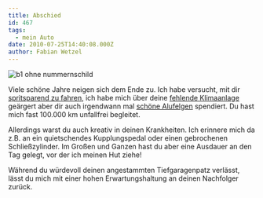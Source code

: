 ```yaml
---
title: Abschied
id: 467
tags:
  - mein Auto
date: 2010-07-25T14:40:08.000Z
author: Fabian Wetzel
---
```


![b1 ohne nummernschild](https://az275061.vo.msecnd.net/blogmedia/2010/07/b1ohnenummernschild.jpg "b1 ohne nummernschild")

Viele schöne Jahre neigen sich dem Ende zu. Ich habe versucht, mit dir [spritsparend zu fahren](https://fabse.net/blog/2007/07/16/meine-erfahrungen-zum-thema-spritsparen/), ich habe mich über deine [fehlende Klimaanlage](https://fabse.net/blog/2009/04/03/kurze-anmerkung/) geärgert aber dir auch irgendwann mal [schöne Alufelgen](https://fabse.net/blog/2007/05/10/der-kleine-hat-jetzt-alufelgen/) spendiert. Du hast mich fast 100.000 km unfallfrei begleitet.

Allerdings warst du auch kreativ in deinen Krankheiten. Ich erinnere mich da z.B. an ein quietschendes Kupplungspedal oder einen gebrochenen Schließzylinder. Im Großen und Ganzen hast du aber eine Ausdauer an den Tag gelegt, vor der ich meinen Hut ziehe!

Während du würdevoll deinen angestammten Tiefgaragenpatz verlässt, lässt du mich mit einer hohen Erwartungshaltung an deinen Nachfolger zurück.
